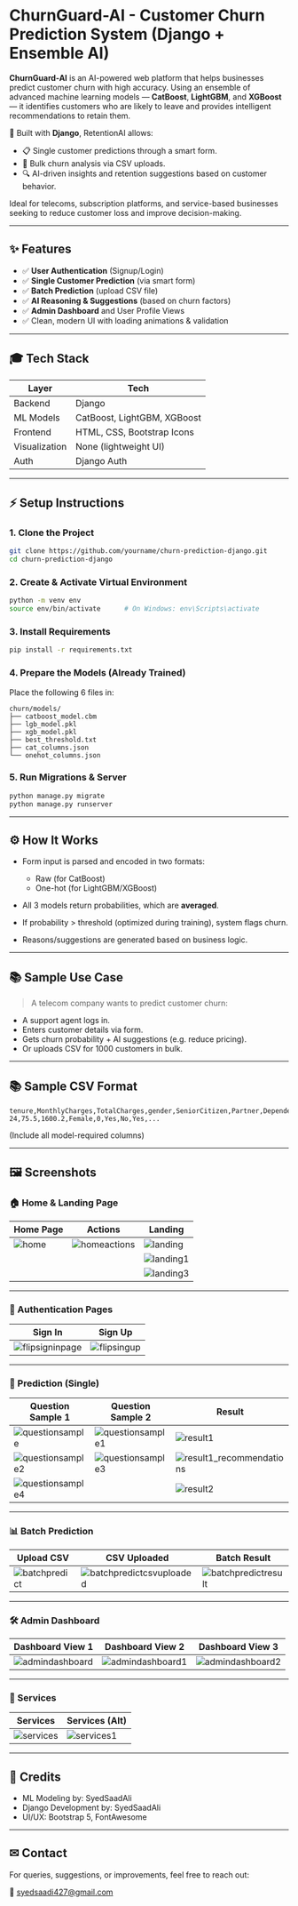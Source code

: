 # ChurnGuard-AI - Customer Churn Prediction System (Django + Ensemble AI)

**ChurnGuard-AI** is an AI-powered web platform that helps businesses predict customer churn with high accuracy. Using an ensemble of advanced machine learning models — **CatBoost**, **LightGBM**, and **XGBoost** — it identifies customers who are likely to leave and provides intelligent recommendations to retain them.

🧠 Built with **Django**, RetentionAI allows:
- 📋 Single customer predictions through a smart form.
- 📁 Bulk churn analysis via CSV uploads.
- 🔍 AI-driven insights and retention suggestions based on customer behavior.

Ideal for telecoms, subscription platforms, and service-based businesses seeking to reduce customer loss and improve decision-making.

---

## ✨ Features

* ✅ **User Authentication** (Signup/Login)
* ✅ **Single Customer Prediction** (via smart form)
* ✅ **Batch Prediction** (upload CSV file)
* ✅ **AI Reasoning & Suggestions** (based on churn factors)
* ✅ **Admin Dashboard** and User Profile Views
* ✅ Clean, modern UI with loading animations & validation

---

## 🎓 Tech Stack

| Layer         | Tech                        |
| ------------- | --------------------------- |
| Backend       | Django                      |
| ML Models     | CatBoost, LightGBM, XGBoost |
| Frontend      | HTML, CSS, Bootstrap Icons  |
| Visualization | None (lightweight UI)       |
| Auth          | Django Auth                 |

---

## ⚡ Setup Instructions

### 1. Clone the Project

```bash
git clone https://github.com/yourname/churn-prediction-django.git
cd churn-prediction-django
```

### 2. Create & Activate Virtual Environment

```bash
python -m venv env
source env/bin/activate      # On Windows: env\Scripts\activate
```

### 3. Install Requirements

```bash
pip install -r requirements.txt
```

### 4. Prepare the Models (Already Trained)

Place the following 6 files in:

```
churn/models/
├── catboost_model.cbm
├── lgb_model.pkl
├── xgb_model.pkl
├── best_threshold.txt
├── cat_columns.json
└── onehot_columns.json
```

### 5. Run Migrations & Server

```bash
python manage.py migrate
python manage.py runserver
```

---

## ⚙ How It Works

* Form input is parsed and encoded in two formats:

  * Raw (for CatBoost)
  * One-hot (for LightGBM/XGBoost)

* All 3 models return probabilities, which are **averaged**.

* If probability > threshold (optimized during training), system flags churn.

* Reasons/suggestions are generated based on business logic.

---

## 📚 Sample Use Case

> A telecom company wants to predict customer churn:

* A support agent logs in.
* Enters customer details via form.
* Gets churn probability + AI suggestions (e.g. reduce pricing).
* Or uploads CSV for 1000 customers in bulk.

---

## 📚 Sample CSV Format

```csv
tenure,MonthlyCharges,TotalCharges,gender,SeniorCitizen,Partner,Dependents,PhoneService,...
24,75.5,1600.2,Female,0,Yes,No,Yes,...
```

(Include all model-required columns)

---

## 🖼️ Screenshots

### 🏠 Home & Landing Page

| Home Page | Actions | Landing |
|----------|---------|---------|
| ![home](assets/home.png) | ![homeactions](assets/homeactions.png) | ![landing](assets/landing.png) |
|  |  | ![landing1](assets/landing1.png) |
|  |  | ![landing3](assets/landing3.png) |

---

### 🔐 Authentication Pages

| Sign In | Sign Up |
|--------|---------|
| ![flipsigninpage](assets/flipsigninpage.png) | ![flipsingup](assets/flipsingup.png) |

---

### 🧠 Prediction (Single)

| Question Sample 1 | Question Sample 2 | Result |
|------------------|------------------|--------|
| ![questionsample](assets/questionsample.png) | ![questionsample1](assets/questionsample1.png) | ![result1](assets/result1.png) |
| ![questionsample2](assets/questionsample2.png) | ![questionsample3](assets/questionsample3.png) | ![result1_recommendations](assets/result1_recommendations.png) |
| ![questionsample4](assets/questionsample4.png) |  | ![result2](assets/result2.png) |

---

### 📊 Batch Prediction

| Upload CSV | CSV Uploaded | Batch Result |
|------------|--------------|--------------|
| ![batchpredict](assets/batchpredict.png) | ![batchpredictcsvuploaded](assets/batchpredictcsvuploaded.png) | ![batchpredictresult](assets/batchpredictresult.png) |

---

### 🛠️ Admin Dashboard

| Dashboard View 1 | Dashboard View 2 | Dashboard View 3 |
|------------------|------------------|------------------|
| ![admindashboard](assets/admindashboard.png) | ![admindashboard1](assets/admindashboard1.png) | ![admindashboard2](assets/admindashboard2.png) |

---

### 💼 Services

| Services | Services (Alt) |
|----------|----------------|
| ![services](assets/services.png) | ![services1](assets/services1.png) |

---

## 🌟 Credits

* ML Modeling by: SyedSaadAli
* Django Development by: SyedSaadAli
* UI/UX: Bootstrap 5, FontAwesome

---

## ✉ Contact

For queries, suggestions, or improvements, feel free to reach out:

📧 [syedsaadi427@gmail.com](mailto:syedsaadi427@gmail.com)

